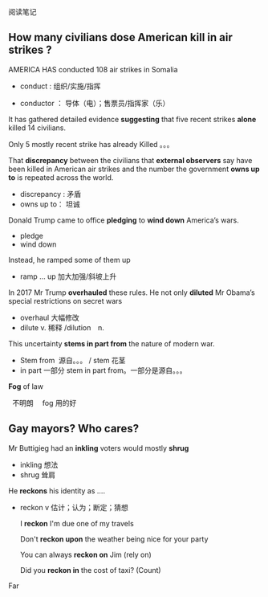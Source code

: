 阅读笔记

## How many civilians dose American  kill in air strikes ?

AMERICA HAS conducted 108 air strikes in Somalia

+ conduct : 组织/实施/指挥  

+ conductor ： 导体（电）；售票员/指挥家（乐）

It has gathered detailed evidence **suggesting** that five recent strikes **alone** killed 14 civilians.

Only 5 mostly recent strike has already Killed 。。。

That **discrepancy** between the civilians that **external observers** say have been killed in American air strikes and the number the government **owns up to** is repeated across the world.

+ discrepancy : 矛盾
+ owns up to： 坦诚

Donald Trump came to office **pledging** to **wind down** America’s wars.

+ pledge
+ wind down 

Instead, he ramped some of them up

+ ramp … up 加大加强/斜坡上升

In 2017 Mr Trump **overhauled** these rules. He not only **diluted** Mr Obama’s
special restrictions on secret wars

+ overhaul 大幅修改
+ dilute v. 稀释  /dilution　n.

This uncertainty **stems in part from** the nature of modern war.

+ Stem from  源自。。。 /  stem 花茎
+ in part 一部分 stem in part from。一部分是源自。。。

**Fog** of law  

    不明朗 　fog 用的好

## Gay mayors? Who cares?

Mr Buttigieg had an **inkling** voters would mostly **shrug**

+ inkling 想法
+ shrug 耸肩

He **reckons** his identity as …. 

+ reckon v 估计；认为；断定；猜想

  I **reckon** I'm due one of my travels 

  Don't **reckon upon** the weather being nice for your party 

  You can always **reckon on** Jim (rely on)

  Did you **reckon in** the cost of taxi?  (Count)

Far